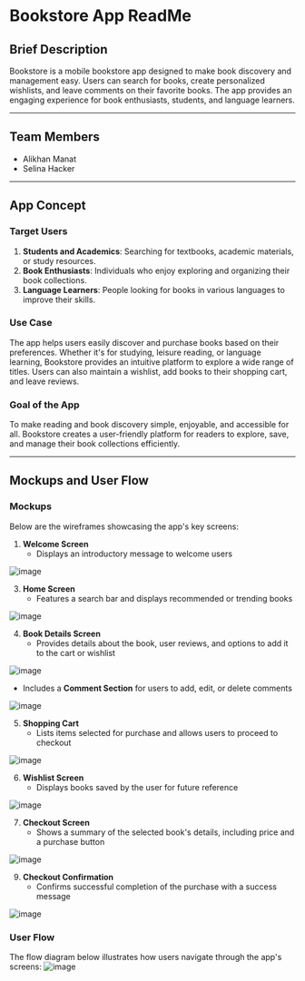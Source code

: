 # Bookstore App ReadMe

## Brief Description
Bookstore is a mobile bookstore app designed to make book discovery and management easy. Users can search for books, create personalized wishlists, and leave comments on their favorite books. The app provides an engaging experience for book enthusiasts, students, and language learners.

---

## Team Members
- Alikhan Manat
- Selina Hacker

---

## App Concept

### Target Users
1. **Students and Academics**: Searching for textbooks, academic materials, or study resources.
2. **Book Enthusiasts**: Individuals who enjoy exploring and organizing their book collections.
3. **Language Learners**: People looking for books in various languages to improve their skills.

### Use Case
The app helps users easily discover and purchase books based on their preferences. Whether it's for studying, leisure reading, or language learning, Bookstore provides an intuitive platform to explore a wide range of titles. Users can also maintain a wishlist, add books to their shopping cart, and leave reviews.

### Goal of the App
To make reading and book discovery simple, enjoyable, and accessible for all. Bookstore creates a user-friendly platform for readers to explore, save, and manage their book collections efficiently.

---

## Mockups and User Flow

### Mockups
Below are the wireframes showcasing the app's key screens:
1. **Welcome Screen**
   - Displays an introductory message to welcome users

![image](https://github.com/user-attachments/assets/5b31c7ef-49e7-4bd3-bebe-d4d8d13e5b9b)

3. **Home Screen**
   - Features a search bar and displays recommended or trending books

![image](https://github.com/user-attachments/assets/f29da6b9-7fe2-4607-9f74-8e22c45f0ede)

4. **Book Details Screen**
   - Provides details about the book, user reviews, and options to add it to the cart or wishlist

![image](https://github.com/user-attachments/assets/f2d7bc41-14bd-46f6-9319-f97d40bde01b)

   - Includes a **Comment Section** for users to add, edit, or delete comments

![image](https://github.com/user-attachments/assets/8a0142a1-1ba0-42e3-bab3-3eca9a1906a7)

5. **Shopping Cart**
   - Lists items selected for purchase and allows users to proceed to checkout

![image](https://github.com/user-attachments/assets/aba5cc33-fecf-4d64-93c1-ffbe80163c7e)

6. **Wishlist Screen**
   - Displays books saved by the user for future reference

![image](https://github.com/user-attachments/assets/a45e035f-223e-4521-af0d-dabf97bbf570)

7. **Checkout Screen**
   - Shows a summary of the selected book's details, including price and a purchase button

![image](https://github.com/user-attachments/assets/cba62378-032f-4a70-9e15-7f561149ad18)

9. **Checkout Confirmation**
   - Confirms successful completion of the purchase with a success message

![image](https://github.com/user-attachments/assets/d59cf682-a139-4968-bfff-019df9ecb5ba)

### User Flow
The flow diagram below illustrates how users navigate through the app's screens:
![image](https://github.com/user-attachments/assets/acc80b3c-fa76-4e94-9be2-dfedeb445244)
